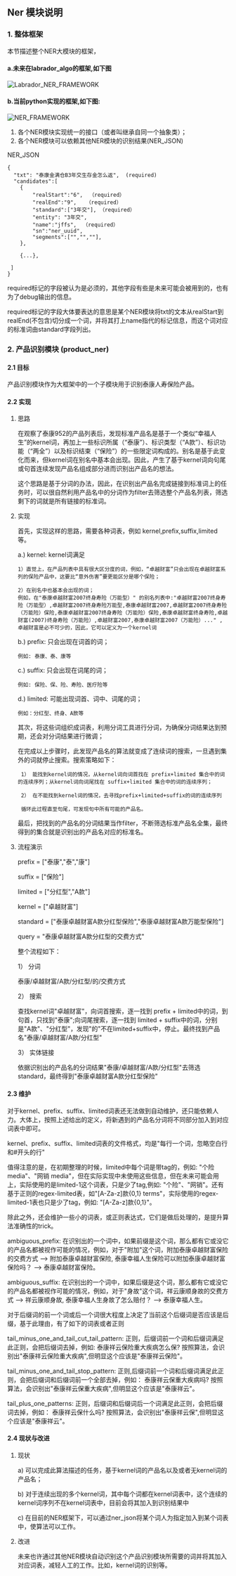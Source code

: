 ## Ner 模块说明
### 1. 整体框架
本节描述整个NER大模块的框架，
#### a.未来在labrador_algo的框架,如下图

![Labrador_NER_FRAMEWORK](picture/NerFrameworkInlabrador.jpg)
#### b.当前python实现的框架,如下图:

![NER_FRAMEWORK](picture/NER_Framework.jpg)

1. 各个NER模块实现统一的接口（或者叫继承自同一个抽象类）；
2. 各个NER模块可以依赖其他NER模块的识别结果(NER_JSON)

NER_JSON
```
{ 
  "txt": "泰康金满仓B3年交生存金怎么返",  (required)
  "candidates":[
    {
        "realStart":"6",  （required）
        "realEnd":"9",   （required）
        "standard":["3年交"], （required）
        "entity": "3年交",  
        "name":"jffs",  （required）
        "sn":"ner_uuid", 
        "segments":["","",""],
    },
    
    {...},
    
 ]
}
```

required标记的字段被认为是必须的，其他字段有些是未来可能会被用到的，也有为了debug输出的信息。

required标记的字段大体要表达的意思是某个NER模块将txt的文本从realStart到realEnd(不包含)切分成一个词，并将其打上name指代的标记信息，而这个词对应的标准词由standard字段列出。

### 2. 产品识别模块 (product_ner)

#### 2.1 目标
产品识别模块作为大框架中的一个子模块用于识别泰康人寿保险产品。
#### 2.2 实现
1. 思路
   
   在观察了泰康952的产品列表后，发现标准产品名是基于一个类似“幸福人生”的kernel词，再加上一些标识所属（“泰康”）、标识类型（“A款”）、标识功能（“两全”）以及标识结束（“保险”）的一些限定词构成的。别名是基于此变化而来，但kernel词在别名中基本会出现。因此，产生了基于kernel词向句尾或句首连续发现产品名组成部分进而识别出产品名的想法。

   这个思路是基于分词的办法，因此，在识别出产品名完成链接到标准词上的任务时，可以很自然利用产品名中的分词作为filter去筛选整个产品名列表，筛选剩下的词就是所有链接的标准词。
2. 实现
   
   首先，实现这样的思路，需要各种词表，例如 kernel,prefix,suffix,limited等。
   
   a.) kernel:   kernel词满足
   
       1）直觉上，在产品列表中具有很大区分度的词，例如，“卓越财富”只会出现在卓越财富系列的保险产品中，这要比“意外伤害”要更能区分是哪个保险；
   
       2）在别名中也基本会出现的词；
       例如，在"泰康卓越财富2007终身寿险（万能型）" 的别名列表中:"卓越财富2007终身寿险（万能型）,卓越财富2007终身寿险万能型,泰康卓越财富2007,卓越财富2007终身寿险（万能险）保险,泰康卓越财富2007终身寿险（万能险）保险,泰康卓越财富终身寿险,卓越财富(2007)终身寿险（万能险）,卓越财富2007,泰康卓越财富2007（万能险）..." , 卓越财富是必不可少的，因此，它可以定义为一个kernel词


   b.) prefix: 只会出现在词首的词；
       
       例如: 泰康、泰、康等

   c.) suffix: 只会出现在词尾的词；

       例如: 保险、保、险、寿险、医疗险等

   d.) limited: 可能出现词首、词中、词尾的词；

       例如：分红型、终身、A款等

   其次，将这些词组织成词表，利用分词工具进行分词，为确保分词结果达到预期，还会对分词结果进行微调；
   
   在完成以上步骤时，此发现产品名的算法就变成了连续词的搜索，一旦遇到集外的词就停止搜索。搜索策略如下：

        1） 能找到kernel词的情况，从kernel词向词首找在 prefix+limited 集合中的词的连续序列；从kernel词向词尾找在 suffix+limited 集合中的词的连续序列；

        2） 在不能找到kernel词的情况，去寻找prefix+limited+suffix的词的连续序列

        循环此过程直至句尾，可发现句中所有可能的产品名。

   最后，把找到的产品名的分词结果当作filter，不断筛选标准产品名全集，最终得到的集合就是识别出的产品名对应的标准名。
3. 流程演示
   
   prefix = ["泰康","泰","康"]

   suffix = ["保险"]

   limited = ["分红型","A款"]

   kernel = ["卓越财富"]

   standard = ["泰康卓越财富A款分红型保险","泰康卓越财富A款万能型保险"]
   
   query = "泰康卓越财富A款分红型的交费方式"
   
   整个流程如下：

   1） 分词

      泰康/卓越财富/A款/分红型/的/交费方式
    
   2） 搜索
      
      查找kernel词"卓越财富"，向词首搜索，逐一找到 prefix + limited中的词，到句首，只找到"泰康";向词尾搜索，逐一找到 limited + suffix中的词，分别是"A款"、"分红型"，发现"的"不在limited+suffix中，停止。最终找到产品名"泰康/卓越财富/A款/分红型"
    
    3） 实体链接
      
      依据识别出的产品名的分词结果"泰康/卓越财富/A款/分红型"去筛选standard，最终得到"泰康卓越财富A款分红型保险"
#### 2.3 维护
对于kernel、prefix、suffix、limited词表还无法做到自动维护，还只能依赖人力。大体上，按照上述给出的定义，将新遇到的产品名分词将不同部分加入到对应词表中即可。

kernel、prefix、suffix、limited词表的文件格式，均是"每行一个词，忽略空白行和#开头的行"

值得注意的是，在初期整理的时候，limited中每个词是带tag的，例如: "个险  media"、"网销  media"，但在实际实现中未使用这些信息，但在未来可能会用上，实际使用的是limited-1这个词表，只是少了tag,例如: "个险"、"网销"。还有基于正则的regex-limited表，如"[A-Za-z]款{0,1}  terms"，实际使用的regex-limited-1表也只是少了tag，例如: "[A-Za-z]款{0,1}"。

除此之外，还会维护一些小的词表，或正则表达式，它们是做后处理的，是提升算法准确性的trick。


ambiguous_prefix: 在识别出的一个词中，如果前缀是这个词，那么都有它或没它的产品名都被视作可能的情况，例如，对于"附加"这个词，附加泰康卓越财富保险的交费方式 --> 附加泰康卓越财富保险, 泰康幸福人生保险可以附加泰康卓越财富保险吗？ --> 泰康卓越财富保险。

ambiguous_suffix: 在识别出的一个词中，如果后缀是这个词，那么都有它或没它的产品名都被视作可能的情况，例如，对于"身故"这个词，祥云康顺身故的交费方式 --> 祥云康顺身故, 泰康幸福人生身故了怎么赔付？ --> 泰康幸福人生。

对于后缀词的前一个词或后一个词很大程度上决定了当前这个后缀词是否应该是后缀，基于此理由，有了如下的词表或者正则

tail_minus_one_and_tail_cut_tail_pattern: 正则，后缀词前一个词和后缀词满足此正则，会把后缀词去掉，例如: 泰康祥云保险重大疾病怎么保? 按照算法，会识别出"泰康祥云保险重大疾病",但明显这个应该是"泰康祥云保险"。

tail_minus_one_and_tail_stop_pattern: 正则,后缀词前一个词和后缀词满足此正则，会把后缀词和后缀词前一个全部去掉，例如： 泰康祥云保重大疾病吗? 按照算法，会识别出"泰康祥云保重大疾病",但明显这个应该是"泰康祥云"。

tail_plus_one_patterns: 正则，后缀词和后缀词后一个词满足此正则，会把后缀词去掉，例如： 泰康祥云保什么吗? 按照算法，会识别出"泰康祥云保",但明显这个应该是"泰康祥云"。

#### 2.4 现状与改进

1. 现状
   
   a)  可以完成此算法描述的任务，基于kernel词的产品名以及或者无kernel词的产品名；
   
   b)  对于连续出现的多个kernel词，其中每个词都在kernel词表中，这个连续的kernel词序列不在kernel词表中，目前会将其加入到识别结果中

   c)  在目前的NER框架下，可以通过ner_json将某个词人为指定加入到某个词表中，使算法可以工作。
2. 改进
   
   未来也许通过其他NER模块自动识别这个产品识别模块所需要的词并将其加入对应词表，减轻人工的工作。比如，kernel词的识别等。